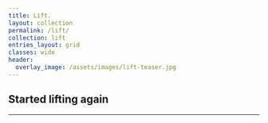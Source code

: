 ```yaml
---
title: Lift.
layout: collection
permalink: /lift/
collection: lift
entries_layout: grid
classes: wide
header:
  overlay_image: /assets/images/lift-teaser.jpg
---
```


## Started lifting again

---
